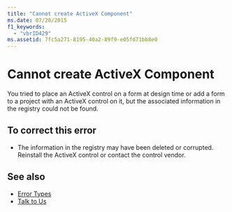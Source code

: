 ```yaml
---
title: "Cannot create ActiveX Component"
ms.date: 07/20/2015
f1_keywords: 
  - "vbrID429"
ms.assetid: 7fc5a271-8195-40a2-89f9-e05fd71bb8e0
---
```

# Cannot create ActiveX Component
You tried to place an ActiveX control on a form at design time or add a form to a project with an ActiveX control on it, but the associated information in the registry could not be found.  
  
## To correct this error  
  
-   The information in the registry may have been deleted or corrupted. Reinstall the ActiveX control or contact the control vendor.  
  
## See also
- [Error Types](../../../visual-basic/programming-guide/language-features/error-types.md)
- [Talk to Us](/visualstudio/ide/talk-to-us)
